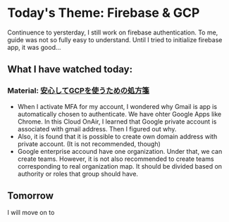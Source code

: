 # Today's Theme: Firebase & GCP

Continuence to yersterday, I still work on firebase authentication. To me, guide was not so fully easy to understand. Until I tried to initialize firebase app, it was good...
    
## What I have watched today:
### Material: [安心してGCPを使うための処方箋](https://cloudonair.withgoogle.com/events/cloud-onair-japan-q3-2019/watch?talk=tky_apg_q4&reg=)
- When I activate MFA for my account, I wondered why Gmail is app is automatically chosen to authenticate. We have ohter Google Apps like Chrome. In this Cloud OnAir, I learned that Google private account is associated with gmail address. Then I figured out why.
- Also, it is found that it is possible to create own domain address with private account. (It is not recommended, though)
- Google enterprise accound have one organization. Under that, we can create teams. However, it is not also recommended to create teams corresponding to real organization map. It should be divided based on authority or roles that group should have.

## Tomorrow
I will move on to []()
